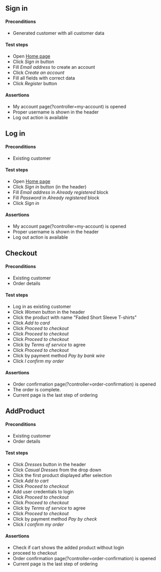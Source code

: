 ## Sign in
#### Preconditions
* Generated customer with all customer data
#### Test steps
* Open [Home page](http://automationpractice.com/index.php)
* Click *Sign in* button
* Fill *Email address* to create an account
* Click *Create an account* 
* Fill all fields with correct data 
* Click *Register* button
#### Assertions
* My account page(?controller=my-account) is opened
* Proper username is shown in the header
* Log out action is available

## Log in
#### Preconditions
* Existing customer
#### Test steps
* Open [Home page](http://automationpractice.com/index.php)
* Click *Sign in* button (in the header)
* Fill *Email address* in _Already registered_ block
* Fill *Password* in _Already registered_ block
* Click *Sign in* 
#### Assertions
* My account page(?controller=my-account) is opened
* Proper username is shown in the header
* Log out action is available

## Checkout
#### Preconditions
* Existing customer
* Order details
#### Test steps
* Log in as existing customer
* Click *Women* button in the header
* Click the product with name "Faded Short Sleeve T-shirts"
* Click *Add to card*
* Click *Proceed to checkout*
* Click *Proceed to checkout*
* Click *Proceed to checkout*
* Click by *Terms of service* to agree
* Click *Proceed to checkout*
* Click by payment method *Pay by bank wire*
* Click *I confirm my order*
#### Assertions
* Order confirmation page(?controller=order-confirmation) is opened
* The order is complete.
* Current page is the last step of ordering

## AddProduct
#### Preconditions
* Existing customer
* Order details
#### Test steps
* Click *Dresses* button in the header
* Click *Casual Dresses* from the drop down
* Click the first product displayed after selection
* Click *Add to cart*
* Click *Proceed to checkout*
* Add user credentials to login
* Click *Proceed to checkout*
* Click *Proceed to checkout*
* Click by *Terms of service* to agree
* Click *Proceed to checkout*
* Click by payment method *Pay by check*
* Click *I confirm my order*
#### Assertions
* Check if cart shows the added product without login
* proceed to checkout
* Order confirmation page(?controller=order-confirmation) is opened
* Current page is the last step of ordering